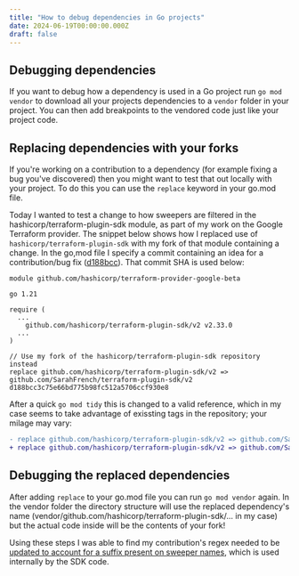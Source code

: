 ```yaml
---
title: "How to debug dependencies in Go projects"
date: 2024-06-19T00:00:00.000Z
draft: false
---
```


## Debugging dependencies

If you want to debug how a dependency is used in a Go project run `go mod vendor` to download all your projects dependencies to a `vendor` folder in your project. You can then add breakpoints to the vendored code just like your project code.


## Replacing dependencies with your forks

If you're working on a contribution to a dependency (for example fixing a bug you've discovered) then you might want to test that out locally with your project. To do this you can use the `replace` keyword in your go.mod file.

Today I wanted to test a change to how sweepers are filtered in the hashicorp/terraform-plugin-sdk module, as part of my work on the Google Terraform provider. The snippet below shows how I replaced use of `hashicorp/terraform-plugin-sdk` with my fork of that module containing a change. In the go,mod file I specify a commit containing an idea for a contribution/bug fix (<a href="https://github.com/SarahFrench/terraform-plugin-sdk/commit/d188bcc3c75e66bd775b98fc512a5706ccf930e8" rel="noopener noreferrer nofollow" target="_blank">d188bcc</a>). That commit SHA is used below:

```
module github.com/hashicorp/terraform-provider-google-beta

go 1.21

require (
  ...
	github.com/hashicorp/terraform-plugin-sdk/v2 v2.33.0
  ...
)

// Use my fork of the hashicorp/terraform-plugin-sdk repository instead
replace github.com/hashicorp/terraform-plugin-sdk/v2 => github.com/SarahFrench/terraform-plugin-sdk/v2 d188bcc3c75e66bd775b98fc512a5706ccf930e8
```

After a quick `go mod tidy` this is changed to a valid reference, which in my case seems to take advantage of exissting tags in the repository; your milage may vary:

```diff
- replace github.com/hashicorp/terraform-plugin-sdk/v2 => github.com/SarahFrench/terraform-plugin-sdk/v2 d188bcc3c75e66bd775b98fc512a5706ccf930e8
+ replace github.com/hashicorp/terraform-plugin-sdk/v2 => github.com/SarahFrench/terraform-plugin-sdk/v2 v2.34.1-0.20240619163930-d188bcc3c75e
```

## Debugging the replaced dependencies

After adding `replace` to your go.mod file you can run `go mod vendor` again. In the vendor folder the directory structure will use the replaced dependency's name (vendor/github.com/hashicorp/terraform-plugin-sdk/... in my case) but the actual code inside will be the contents of your fork!

Using these steps I was able to find my contribution's regex needed to be <a href="https://github.com/SarahFrench/terraform-plugin-sdk/commit/8de2d85fb5cb52931e835c9bfe848737a492ecf0" rel="noopener noreferrer nofollow" target="_blank">updated to account for a suffix present on sweeper names</a>, which is used internally by the SDK code.
